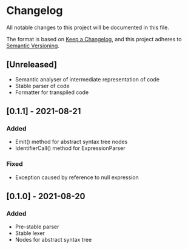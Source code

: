 # Changelog
All notable changes to this project will be documented in this file.

The format is based on [Keep a Changelog](https://keepachangelog.com/en/1.0.0/),
and this project adheres to [Semantic Versioning](https://semver.org/spec/v2.0.0.html).

## [Unreleased]
- Semantic analyser of intermediate representation of code
- Stable parser of code
- Formatter for transpiled code

## [0.1.1] - 2021-08-21
### Added
- Emit() method for abstract syntax tree nodes
- IdentifierCall() method for ExpressionParser

### Fixed
- Exception caused by reference to null expression

## [0.1.0] - 2021-08-20
### Added
- Pre-stable parser
- Stable lexer 
- Nodes for abstract syntax tree
